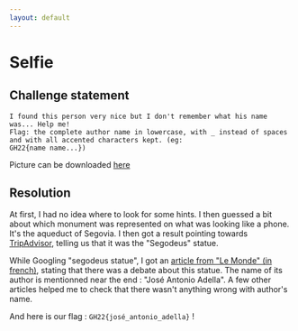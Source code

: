 ```yaml
---
layout: default
---
```


# Selfie

## Challenge statement

```I had a drink with the creator of this statue :)
I found this person very nice but I don't remember what his name was... Help me!
Flag: the complete author name in lowercase, with _ instead of spaces and with all accented characters kept. (eg:
GH22{name name...})
```

Picture can be downloaded [here](https://cdn.discordapp.com/attachments/1043492406340882472/1043909343592063036/selfie.jpg)

## Resolution

At first, I had no idea where to look for some hints. I then guessed a bit about which monument was represented on what was looking like a phone.
It's the aqueduct of Segovia. I then got a result pointing towards [TripAdvisor](https://www.tripadvisor.fr/Attraction_Review-g187494-d15841529-Reviews-Estatua_del_diablo_Segodeus-Segovia_Province_of_Segovia_Castile_and_Leon.html), telling us that it was the "Segodeus" statue.

While Googling "segodeus statue", I got an [article from "Le Monde" (in french)](https://www.lemonde.fr/international/article/2019/02/12/en-espagne-le-diable-sur-le-banc-des-accuses_5422241_3210.html), stating that there was a debate about this statue.
The name of its author is mentionned near the end : "José Antonio Adella". A few other articles helped me to check that there wasn't anything wrong with author's name.

And here is our flag : `GH22{josé_antonio_adella}` !
